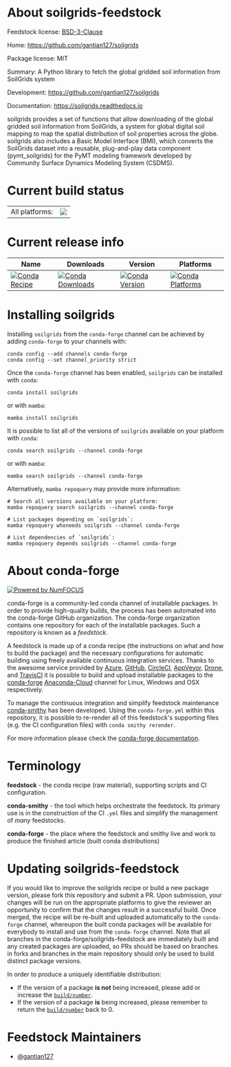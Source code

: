 About soilgrids-feedstock
=========================

Feedstock license: [BSD-3-Clause](https://github.com/conda-forge/soilgrids-feedstock/blob/main/LICENSE.txt)

Home: https://github.com/gantian127/soilgrids

Package license: MIT

Summary: A Python library to fetch the global gridded soil information from SoilGrids system


Development: https://github.com/gantian127/soilgrids

Documentation: https://soilgrids.readthedocs.io

soilgrids provides a set of functions that allow downloading of the global gridded
soil information from SoilGrids, a system for global digital soil mapping to map the
spatial distribution of soil properties across the globe.
soilgrids also includes a Basic Model Interface (BMI), which converts the SoilGrids
dataset into a reusable, plug-and-play data component (pymt_soilgrids) for the PyMT
modeling framework developed by Community Surface Dynamics Modeling System (CSDMS).


Current build status
====================


<table><tr><td>All platforms:</td>
    <td>
      <a href="https://dev.azure.com/conda-forge/feedstock-builds/_build/latest?definitionId=18241&branchName=main">
        <img src="https://dev.azure.com/conda-forge/feedstock-builds/_apis/build/status/soilgrids-feedstock?branchName=main">
      </a>
    </td>
  </tr>
</table>

Current release info
====================

| Name | Downloads | Version | Platforms |
| --- | --- | --- | --- |
| [![Conda Recipe](https://img.shields.io/badge/recipe-soilgrids-green.svg)](https://anaconda.org/conda-forge/soilgrids) | [![Conda Downloads](https://img.shields.io/conda/dn/conda-forge/soilgrids.svg)](https://anaconda.org/conda-forge/soilgrids) | [![Conda Version](https://img.shields.io/conda/vn/conda-forge/soilgrids.svg)](https://anaconda.org/conda-forge/soilgrids) | [![Conda Platforms](https://img.shields.io/conda/pn/conda-forge/soilgrids.svg)](https://anaconda.org/conda-forge/soilgrids) |

Installing soilgrids
====================

Installing `soilgrids` from the `conda-forge` channel can be achieved by adding `conda-forge` to your channels with:

```
conda config --add channels conda-forge
conda config --set channel_priority strict
```

Once the `conda-forge` channel has been enabled, `soilgrids` can be installed with `conda`:

```
conda install soilgrids
```

or with `mamba`:

```
mamba install soilgrids
```

It is possible to list all of the versions of `soilgrids` available on your platform with `conda`:

```
conda search soilgrids --channel conda-forge
```

or with `mamba`:

```
mamba search soilgrids --channel conda-forge
```

Alternatively, `mamba repoquery` may provide more information:

```
# Search all versions available on your platform:
mamba repoquery search soilgrids --channel conda-forge

# List packages depending on `soilgrids`:
mamba repoquery whoneeds soilgrids --channel conda-forge

# List dependencies of `soilgrids`:
mamba repoquery depends soilgrids --channel conda-forge
```


About conda-forge
=================

[![Powered by
NumFOCUS](https://img.shields.io/badge/powered%20by-NumFOCUS-orange.svg?style=flat&colorA=E1523D&colorB=007D8A)](https://numfocus.org)

conda-forge is a community-led conda channel of installable packages.
In order to provide high-quality builds, the process has been automated into the
conda-forge GitHub organization. The conda-forge organization contains one repository
for each of the installable packages. Such a repository is known as a *feedstock*.

A feedstock is made up of a conda recipe (the instructions on what and how to build
the package) and the necessary configurations for automatic building using freely
available continuous integration services. Thanks to the awesome service provided by
[Azure](https://azure.microsoft.com/en-us/services/devops/), [GitHub](https://github.com/),
[CircleCI](https://circleci.com/), [AppVeyor](https://www.appveyor.com/),
[Drone](https://cloud.drone.io/welcome), and [TravisCI](https://travis-ci.com/)
it is possible to build and upload installable packages to the
[conda-forge](https://anaconda.org/conda-forge) [Anaconda-Cloud](https://anaconda.org/)
channel for Linux, Windows and OSX respectively.

To manage the continuous integration and simplify feedstock maintenance
[conda-smithy](https://github.com/conda-forge/conda-smithy) has been developed.
Using the ``conda-forge.yml`` within this repository, it is possible to re-render all of
this feedstock's supporting files (e.g. the CI configuration files) with ``conda smithy rerender``.

For more information please check the [conda-forge documentation](https://conda-forge.org/docs/).

Terminology
===========

**feedstock** - the conda recipe (raw material), supporting scripts and CI configuration.

**conda-smithy** - the tool which helps orchestrate the feedstock.
                   Its primary use is in the construction of the CI ``.yml`` files
                   and simplify the management of *many* feedstocks.

**conda-forge** - the place where the feedstock and smithy live and work to
                  produce the finished article (built conda distributions)


Updating soilgrids-feedstock
============================

If you would like to improve the soilgrids recipe or build a new
package version, please fork this repository and submit a PR. Upon submission,
your changes will be run on the appropriate platforms to give the reviewer an
opportunity to confirm that the changes result in a successful build. Once
merged, the recipe will be re-built and uploaded automatically to the
`conda-forge` channel, whereupon the built conda packages will be available for
everybody to install and use from the `conda-forge` channel.
Note that all branches in the conda-forge/soilgrids-feedstock are
immediately built and any created packages are uploaded, so PRs should be based
on branches in forks and branches in the main repository should only be used to
build distinct package versions.

In order to produce a uniquely identifiable distribution:
 * If the version of a package **is not** being increased, please add or increase
   the [``build/number``](https://docs.conda.io/projects/conda-build/en/latest/resources/define-metadata.html#build-number-and-string).
 * If the version of a package **is** being increased, please remember to return
   the [``build/number``](https://docs.conda.io/projects/conda-build/en/latest/resources/define-metadata.html#build-number-and-string)
   back to 0.

Feedstock Maintainers
=====================

* [@gantian127](https://github.com/gantian127/)

